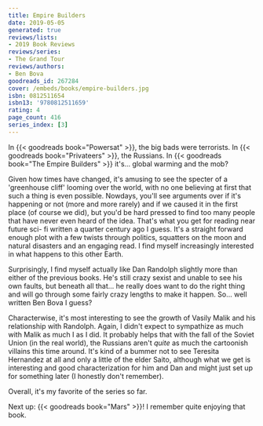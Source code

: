 ```yaml
---
title: Empire Builders
date: 2019-05-05
generated: true
reviews/lists:
- 2019 Book Reviews
reviews/series:
- The Grand Tour
reviews/authors:
- Ben Bova
goodreads_id: 267284
cover: /embeds/books/empire-builders.jpg
isbn: 0812511654
isbn13: '9780812511659'
rating: 4
page_count: 416
series_index: [3]
---
```

In {{< goodreads book="Powersat" >}}, the big bads were terrorists. In {{< goodreads book="Privateers" >}}, the Russians. In {{< goodreads book="The Empire Builders" >}} it's... global warming and the mob?

Given how times have changed, it's amusing to see the specter of a 'greenhouse cliff' looming over the world, with no one believing at first that such a thing is even possible. Nowdays, you'll see arguments over if it's happening or not (more and more rarely) and if we caused it in the first place (of course we did), but you'd be hard pressed to find too many people that have never even heard of the idea. That's what you get for reading near future sci- fi written a quarter century ago I guess. It's a straight forward enough plot with a few twists through politics, squatters on the moon and natural disasters and an engaging read. I find myself increasingly interested in what happens to this other Earth.

<!--more-->

Surprisingly, I find myself actually like Dan Randolph slightly more than either of the previous books. He's still crazy sexist and unable to see his own faults, but beneath all that... he really does want to do the right thing and will go through some fairly crazy lengths to make it happen. So... well written Ben Bova I guess?

Characterwise, it's most interesting to see the growth of Vasily Malik and his relationship with Randolph. Again, I didn't expect to sympathize as much with Malik as much I as I did. It probably helps that with the fall of the Soviet Union (in the real world), the Russians aren't _quite_ as much the cartoonish villains this time around. It's kind of a bummer not to see Teresita Hernandez at all and only a little of the elder Saito, although what we get is interesting and good characterization for him and Dan and might just set up for something later (I honestly don't remember).

Overall, it's my favorite of the series so far.

Next up: {{< goodreads book="Mars" >}}! I remember quite enjoying that book.